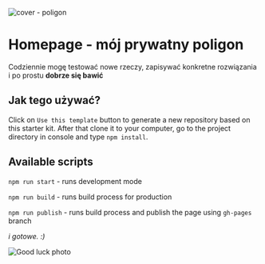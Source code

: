 ![cover - poligon](https://d-pt.ppstatic.pl/kadry/k/r/1/9d/55/5938786f188e2_o.jpg?1502433230&quot;)

# Homepage - mój prywatny poligon

Codziennie mogę testować nowe rzeczy, zapisywać konkretne rozwiązania i po prostu **dobrze się bawić**

## Jak tego używać?

Click on `Use this template` button to generate a new repository based on this starter kit. After that clone it to your computer, go to the project directory in console and type `npm install`.

## Available scripts

`npm run start` - runs development mode

`npm run build` - runs build process for production

`npm run publish` - runs build process and publish the page using `gh-pages` branch

_i gotowe. :)_

![Good luck photo](https://scontent.fpoz3-1.fna.fbcdn.net/v/t1.0-9/67379091_888075284890339_55800790635249664_o.jpg?_nc_cat=104&_nc_sid=8024bb&_nc_ohc=pZYjcJd44xMAX_CQYKt&_nc_ht=scontent.fpoz3-1.fna&oh=045114ef5f7b03913189237bb233e2bb&oe=5F761C61)

